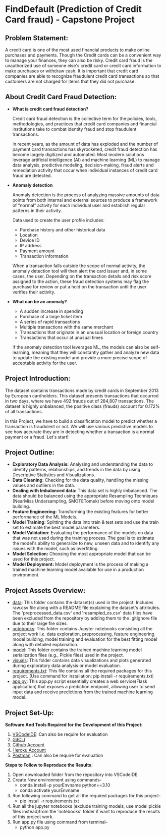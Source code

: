 # FindDefault (Prediction of Credit Card fraud) - Capstone Project

## Problem Statement:
 A credit card is one of the most used financial products to make online purchases and payments. Though the Credit cards can be a convenient way to manage your finances, they can also be risky. Credit card fraud is the unauthorized use of someone else's credit card or credit card information to make purchases or withdraw cash. It is important that credit card companies are able to recognize fraudulent credit card transactions so that customers are not charged for items that they did not purchase.

## About Credit Card Fraud Detection:
- **What is credit card fraud detection?**

  Credit card fraud detection is the collective term for the policies, tools, methodologies, and practices that credit card companies and financial institutions take to combat identity fraud and stop fraudulent transactions.  

  In recent years, as the amount of data has exploded and the number of payment card transactions has skyrocketed, credit fraud detection has become largely digitized and automated. Most modern solutions leverage artificial intelligence (AI) and machine learning (ML) to manage data analysis, predictive modeling, decision-making, fraud alerts and remediation activity that occur when individual instances of credit card fraud are detected.  

- **Anomaly detection**

  Anomaly detection is the process of analyzing massive amounts of data points from both internal and external sources to produce a framework of “normal” activity for each individual user and establish regular patterns in their activity.

  Data used to create the user profile includes:

  - Purchase history and other historical data
  - Location
  - Device ID
  - IP address
  - Payment amount
  - Transaction information

  When a transaction falls outside the scope of normal activity, the anomaly detection tool will then alert the card issuer and, in some cases, the user. Depending on the transaction details and risk score assigned to the action, these fraud detection systems may flag the purchase for review or put a hold on the transaction until the user verifies their activity.

- **What can be an anomaly?**
  - A sudden increase in spending
  - Purchase of a large ticket item
  - A series of rapid transactions
  - Multiple transactions with the same merchant
  - Transactions that originate in an unusual location or foreign country
  - Transactions that occur at unusual times

  If the anomaly detection tool leverages ML, the models can also be self-learning, meaning that they will constantly gather and analyze new data to update the existing model and provide a more precise scope of acceptable activity for the user.

 
## Project Introduction: 
The dataset contains transactions made by credit cards in September 2013 by European cardholders. This dataset presents transactions that occurred in two days, where we have 492 frauds out of 284,807 transactions. The dataset is highly unbalanced, the positive class (frauds) account for 0.172% of all transactions. 

In this Project, we have to build a classification model to predict whether a transaction is fraudulent or not. We will use various predictive models to see how accurate they are in detecting whether a transaction is a normal payment or a fraud. Let's start!

## Project Outline:
- **Exploratory Data Analysis:** Analysing and understanding the data to identify patterns, relationships, and trends in the data by using Descriptive Statistics and Visualizations.
- **Data Cleaning:** Checking for the data quality, handling the missing values and outliers in the data.
- **Dealing with Imbalanced data:** This data set is highly imbalanced. The data should be balanced using the appropriate Resampling Techniques (NearMiss Undersampling, SMOTETomek) before moving onto model building.
- **Feature Engineering:** Transforming the existing features for better performance of the ML Models. 
- **Model Training:** Splitting the data into train & test sets and use the train set to estimate the best model parameters.
- **Model Validation:** Evaluating the performance of the models on data that was not used during the training process. The goal is to estimate the model's ability to generalize to new, unseen data and to identify any issues with the model, such as overfitting.
- **Model Selection:** Choosing the most appropriate model that can be used for this project.
- **Model Deployment:** Model deployment is the process of making a trained machine learning model available for use in a production environment.

## Project Assets Overview:
- [data](https://github.com/SanamBodake/find-default-credit-card-fraud-detection-upgrad-capstone-project/tree/main/data):
  This folder contains the dataset(s) used in the project. Includes raw.csv file along with a README file explaining the dataset's attributes. The 'preprocessed_data.csv' and 'resampled_os.csv' data files have been excluded from the repository by adding them to the .gitignore file due to their large file sizes.
- [notebooks](https://github.com/SanamBodake/find-default-credit-card-fraud-detection-upgrad-capstone-project/tree/main/notebooks):
  This folder contains Jupyter notebooks consisting all the project work i.e. data exploration, preprocessing, feature engineering, model building, model training and evaluation for the best fitting model along with detailed explaination.
- [model](https://github.com/SanamBodake/find-default-credit-card-fraud-detection-upgrad-capstone-project/tree/main/model):
  This folder contains the trained machine learning model serialization files (e.g., Pickle files) used in the project. 
- [visuals](https://github.com/SanamBodake/find-default-credit-card-fraud-detection-upgrad-capstone-project/tree/main/visuals):
  This folder contains data visualizations and plots generated during exploratory data analysis or model evaluation. 
- [requirements.txt](https://github.com/SanamBodake/find-default-credit-card-fraud-detection-upgrad-capstone-project/blob/main/requirements.txt):
  This file contains all the required packages for this project. (Use command for installation: pip install -r requirements.txt)
- [app.py](https://github.com/SanamBodake/find-default-credit-card-fraud-detection-upgrad-capstone-project/blob/main/app.py):
  This app.py script essentially creates a web service(Flask application) that exposes a prediction endpoint, allowing user to send input data and receive predictions from the trained machine learning model. 

## Project Set-Up:
**Software And Tools Required for the Development of this Project:**
1. [VSCodeIDE](https://code.visualstudio.com/): Can also be require for evaluation
2. [GitCLI](https://git-scm.com/book/en/v2/Getting-Started-The-Command-Line)
3. [Github Account](https://github.com/)
4. [Heroku Account](https://www.heroku.com/)
5. [Postman](https://www.postman.com/) : Can also be require for evaluation

**Steps to Follow to Reproduce the Results:**
1. Open downloaded folder from the repository into VSCodeIDE.
2. Create New environment using commands-
   - conda install -p yourEnvname python==3.10
   - conda activate yourEnvname
3. Run following command to get all the required packages for this project-
   - pip install -r requirements.txt
4. Run all the jupyter notebooks (exclude training models, use model pickle files instead)from the 'notebooks' folder if want to reproduce the results of this project work. 
5. Run app.py file using command from terminal-
   - python app.py
   

